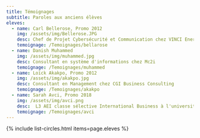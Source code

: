 ```yaml
---
title: Témoignages
subtitle: Paroles aux anciens élèves
eleves:
  - name: Carl Bellerose, Promo 2012 
    img: /assets/img/Bellerose.JPG
    desc: Chef de Projet Cybersécurité et Communication chez VINCI Energies
    temoignage: /Temoignages/bellarose
  - name: Danish Muhammed 
    img: /assets/img/muhammed.jpg
    desc: Consultant en système d'informations chez Mc2i
    temoignage: /Temoignages/muhammed
  - name: Loïck Akakpo, Promo 2012
    img: /assets/img/akakpo.jpg
    desc: Consultant en Management chez CGI Business Consulting
    temoignage: /Temoignages/akakpo
  - name: Sarah Avci, Promo 2018
    img: /assets/img/avci.png
    desc:  L3 AEI classe sélective International Business à l'université Paris Crétei
    temoignage: /Temoignages/avci
---
```


{% include list-circles.html items=page.eleves %}



